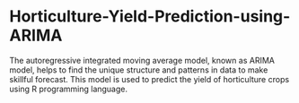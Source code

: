 # Horticulture-Yield-Prediction-using-ARIMA
The autoregressive integrated moving average model, known as ARIMA model, helps to find the unique structure and patterns in data to make skillful forecast. This model is used to predict the yield of horticulture crops using R programming language.
